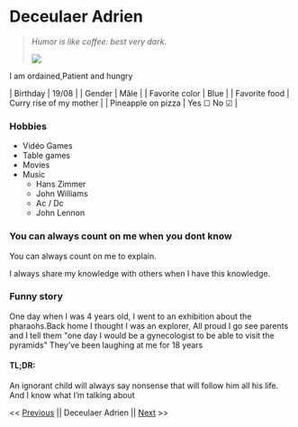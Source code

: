 # Deceulaer Adrien

> *Humor is like coffee: best very dark.*
>
> ![](https://raw.githubusercontent.com/DeceulaerAdrien/H-berge-perso/main/Assets/Photo%20pro.png)

I am ordained,Patient and hungry

| Birthday            | 19/08                                                 |
| Gender              | Mâle                                                  |
| Favorite color      | Blue                                                  |
| Favorite food       | Curry rise of my mother                               |
| Pineapple on pizza | Yes &#9744; No &#9745;                                |

### Hobbies

- Vidéo Games
- Table games
- Movies
- Music
  - Hans Zimmer
  - John Williams
  - Ac / Dc
  - John Lennon

### You can always count on me when you dont know

You can always count on me to explain.

I always share my knowledge with others when I have this knowledge.

### Funny story

One day when I was 4 years old, I went to an exhibition about the pharaohs.Back home I thought I was an explorer, All proud I go see parents and I tell them "one day I would be a gynecologist to be able to visit the pyramids"
They’ve been laughing at me for 18 years

#### TL;DR:  

An ignorant child will always say nonsense that will follow him all his life. 
And I know what I’m talking about

<< [Previous](https://patgit-design.github.io/Challenge-Markdown/) || Deceulaer Adrien || [Next](https://degimbelaurent.github.io/challenge-markdown/) >>
